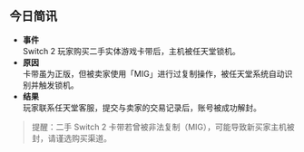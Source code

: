 ## 今日简讯

- **事件**  
  Switch 2 玩家购买二手实体游戏卡带后，主机被任天堂锁机。  
- **原因**  
  卡带虽为正版，但被卖家使用「MIG」进行过复制操作，被任天堂系统自动识别并触发锁机。  
- **结果**  
  玩家联系任天堂客服，提交与卖家的交易记录后，账号被成功解封。  

> 提醒：二手 Switch 2 卡带若曾被非法复制（MIG），可能导致新买家主机被封，请谨选购买渠道。